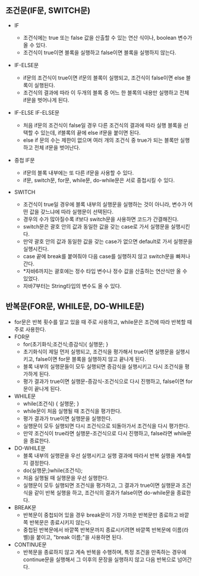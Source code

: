 ## 조건문(IF문, SWITCH문)
- IF
   - 조건식에는 true 또는 false 값을 산출할 수 있는 연산 식이나, boolean 변수가 올 수 있다.
   - 조건식이 true이면 블록을 실행하고 false이면 블록을 실행하지 않는다.
- IF-ELSE문
   - if문의 조건식이 true이면 if문의 블록이 실행되고, 조건식이 false이면 else 블록이 실행된다.
   - 조건식의 결과에 따라 이 두개의 블록 중 어느 한 블록의 내용만 실행하고 전체 if문을 벗어나게 된다.
- IF-ELSE IF-ELSE문
   - 처음 if문의 조건식이 false일 경우 다른 조건식의 결과에 따라 실행 블록을 선택할 수 있는데, if블록의 끝에 else if문을 붙이면 된다.
   - else if 문의 수는 제한이 없으며 여러 개의 조건식 중 true가 되는 블록만 실행하고 전체 if문을 벗어난다.
- 중첩 IF문
   - if문의 블록 내부에는 또 다른 if문을 사용할 수 있다.
   - if문, switch문, for문, while문, do-while문은 서로 중첩시킬 수 있다.

- SWITCH
   - 조건식이 true일 경우에 블록 내부의 실행문을 실행하는 것이 아니라, 변수가 어떤 값을 갖느냐에 따라 실행문이 선택된다.
   - 경우의 수가 많아질수록 if보다 switch문을 사용하면 코드가 간결해진다.
   - switch문은 괄호 안의 값과 동일한 값을 갖는 case로 가서 실행문을 실행시킨다.
   - 만약 괄호 안의 값과 동일한 값을 갖는 case가 없으면 default로 가서 실행문을 실행시킨다.
   - case 끝에 break를 붙여줘야 다음 case를 실행하지 않고 switch문을 빠져나간다.
   - *자바6까지는 괄호에는 정수 타입 변수나 정수 값을 산출하는 연산식만 올 수 있었다.
   - 자바7부터는 String타입의 변수도 올 수 있다.

## 반복문(FOR문, WHILE문, DO-WHILE문)
- for문은 반복 횟수를 알고 있을 때 주로 사용하고, while문은 조건에 따라 반복할 때 주로 사용한다.
- FOR문
   - for(초기화식;조건식;증감식){ 실행문; }
   - 초기화식이 제일 먼저 실행되고, 조건식을 평가해서 true이면 실행문을 실행시키고, false이면 for문 블록을 실행하지 않고 끝나게 된다.
   - 블록 내부의 실행문들이 모두 실행되면 증감식을 실행시키고 다시 조건식을 평가하게 된다.
   - 평가 결과가 true이면 실행문-증감식-조건식으로 다시 진행하고, false이면 for문이 끝나게 된다.
- WHILE문
   - while(조건식) { 실행문; }
   - while문이 처음 실행될 때 조건식을 평가한다.
   - 평가 결과가 true이면 실행문을 실행한다.
   - 실행문이 모두 실행되면 다시 조건식으로 되돌아가서 조건식을 다시 평가한다.
   - 만약 조건식이 true라면 실행문-조건식으로 다시 진행하고, false라면 while문을 종료한다.
- DO-WHILE문
   - 블록 내부의 실행문을 우선 실행시키고 실행 결과에 따라서 반복 실행을 계속할지 결정한다.
   - do{실행문;}while(조건식);
   - 처음 실행될 때 실행문을 우선 실행한다.
   - 실행문이 모두 실행되면 조건식을 평가하고, 그 결과가 true이면 실행문과 조건식을 같이 반복 실행을 하고, 조건식의 결과가 false이면 do-while문을 종료한다.
- BREAK문
   - 반복문이 중첩되어 있을 경우 break문이 가장 가까운 반복문만 종료하고 바깥쪽 반복문은 종료시키지 않는다.
   - 중첩된 반복문에서 바깥쪽 반복문까지 종료시키려면 바깥쪽 반복문에 이름(라벨)을 붙이고, "break 이름;"을 사용하면 된다.
- CONTINUE문
   - 반복문을 종료하지 않고 계속 반복을 수행하며, 특정 조건을 만족하는 경우에 continue문을 실행해서 그 이후의 문장을 실행하지 않고 다음 반복으로 넘어간다.